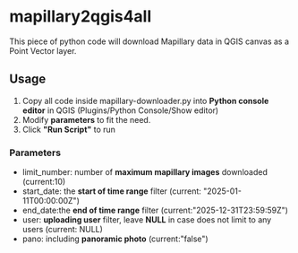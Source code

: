 # mapillary2qgis4all

This piece of python code will download Mapillary data in QGIS canvas as a Point Vector layer.

## Usage

1. Copy all code inside mapillary-downloader.py into **Python console editor** in QGIS (Plugins/Python Console/Show editor)
2. Modify **parameters** to fit the need.
3. Click **"Run Script"** to run

### Parameters

* limit_number: number of **maximum mapillary images** downloaded (current:10)
* start_date: the **start of time range** filter (current: "2025-01-11T00:00:00Z")
* end_date:the **end of time range** filter (current:"2025-12-31T23:59:59Z")
* user: **uploading user** filter, leave **NULL** in case does not limit to any users (current: NULL)
* pano: including **panoramic photo** (current:"false")
